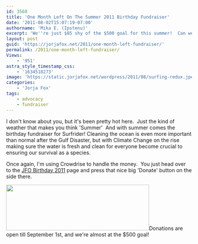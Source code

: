 ```yaml
---
id: 3568
title: 'One Month Left On The Summer 2011 Birthday Fundraiser'
date: '2011-08-02T15:07:19-07:00'
authorname: 'Mika E. (Ipstenu)'
excerpt: 'We''re just $85 shy of the $500 goal for this summer!  Can we make it?  Can we help clean the ocean?  I think we can!'
layout: post
guid: 'https://jorjafox.net/2011/one-month-left-fundraiser/'
permalink: /2011/one-month-left-fundraiser/
Views:
    - '951'
astra_style_timestamp_css:
    - '1634518273'
image: 'https://static.jorjafox.net/wordpress/2011/08/surfing-redux.jpeg'
categories:
    - 'Jorja Fox'
tags:
    - advocacy
    - fundraiser
---
```


I don't know about you, but it's been pretty hot here.  Just the kind of weather that makes you think 'Summer'  And with summer comes the birthday fundraiser for Surfrider! Cleaning the ocean is even more important than normal after the Gulf Disaster, but with Climate Change on the rise making sure the water is fresh and clean for everyone become crucial to ensuring our survival as a species.

Once again, I'm using Crowdrise to handle the money.  You just head over to the <a href="http://www.crowdrise.com/jfo-bday2011">JFO Birthday 2011</a> page and press that nice big 'Donate' button on the side there.

<a href="http://www.crowdrise.com/jfo-bday2011"><img class="aligncenter size-full wp-image-2683" title="crowdrise" src="//static.jorjafox.net/wordpress/2010/11/crowdrise.jpg" alt="" width="388" height="124" /></a>Donations are open till September 1st, and we're almost at the $500 goal!
